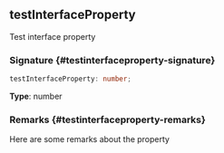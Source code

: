 ## testInterfaceProperty

Test interface property

### Signature {#testinterfaceproperty-signature}

```typescript
testInterfaceProperty: number;
```

**Type**: number

### Remarks {#testinterfaceproperty-remarks}

Here are some remarks about the property
